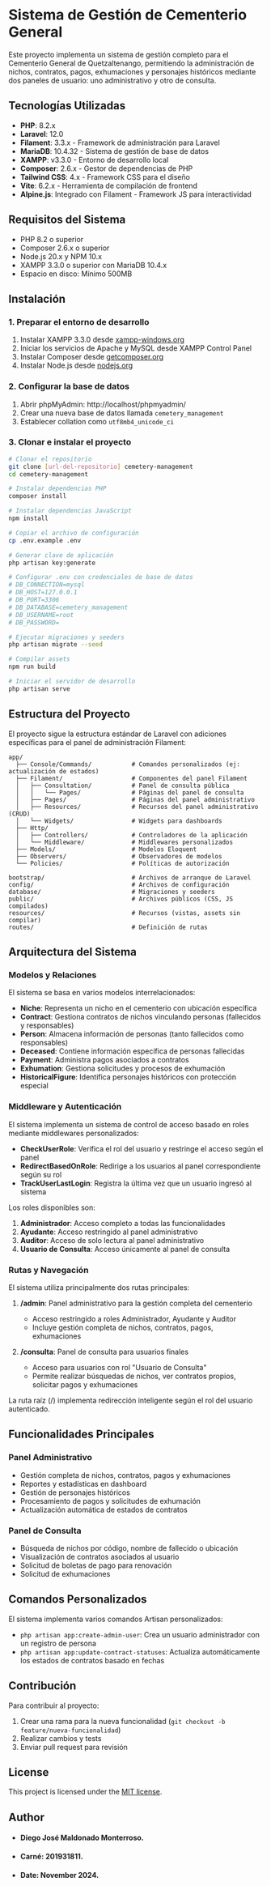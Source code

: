 # Sistema de Gestión de Cementerio General

Este proyecto implementa un sistema de gestión completo para el Cementerio General de Quetzaltenango, permitiendo la administración de nichos, contratos, pagos, exhumaciones y personajes históricos mediante dos paneles de usuario: uno administrativo y otro de consulta.

## Tecnologías Utilizadas

-   **PHP**: 8.2.x
-   **Laravel**: 12.0
-   **Filament**: 3.3.x - Framework de administración para Laravel
-   **MariaDB**: 10.4.32 - Sistema de gestión de base de datos
-   **XAMPP**: v3.3.0 - Entorno de desarrollo local
-   **Composer**: 2.6.x - Gestor de dependencias de PHP
-   **Tailwind CSS**: 4.x - Framework CSS para el diseño
-   **Vite**: 6.2.x - Herramienta de compilación de frontend
-   **Alpine.js**: Integrado con Filament - Framework JS para interactividad

## Requisitos del Sistema

-   PHP 8.2 o superior
-   Composer 2.6.x o superior
-   Node.js 20.x y NPM 10.x
-   XAMPP 3.3.0 o superior con MariaDB 10.4.x
-   Espacio en disco: Mínimo 500MB

## Instalación

### 1. Preparar el entorno de desarrollo

1. Instalar XAMPP 3.3.0 desde [xampp-windows.org](https://www.apachefriends.org/download.html)
2. Iniciar los servicios de Apache y MySQL desde XAMPP Control Panel
3. Instalar Composer desde [getcomposer.org](https://getcomposer.org/download/)
4. Instalar Node.js desde [nodejs.org](https://nodejs.org/)

### 2. Configurar la base de datos

1. Abrir phpMyAdmin: http://localhost/phpmyadmin/
2. Crear una nueva base de datos llamada `cemetery_management`
3. Establecer collation como `utf8mb4_unicode_ci`

### 3. Clonar e instalar el proyecto

```bash
# Clonar el repositorio
git clone [url-del-repositorio] cemetery-management
cd cemetery-management

# Instalar dependencias PHP
composer install

# Instalar dependencias JavaScript
npm install

# Copiar el archivo de configuración
cp .env.example .env

# Generar clave de aplicación
php artisan key:generate

# Configurar .env con credenciales de base de datos
# DB_CONNECTION=mysql
# DB_HOST=127.0.0.1
# DB_PORT=3306
# DB_DATABASE=cemetery_management
# DB_USERNAME=root
# DB_PASSWORD=

# Ejecutar migraciones y seeders
php artisan migrate --seed

# Compilar assets
npm run build

# Iniciar el servidor de desarrollo
php artisan serve
```

## Estructura del Proyecto

El proyecto sigue la estructura estándar de Laravel con adiciones específicas para el panel de administración Filament:

```
app/
  ├── Console/Commands/           # Comandos personalizados (ej: actualización de estados)
  ├── Filament/                   # Componentes del panel Filament
  │   ├── Consultation/           # Panel de consulta pública
  │   │   └── Pages/              # Páginas del panel de consulta
  │   ├── Pages/                  # Páginas del panel administrativo
  │   ├── Resources/              # Recursos del panel administrativo (CRUD)
  │   └── Widgets/                # Widgets para dashboards
  ├── Http/
  │   ├── Controllers/            # Controladores de la aplicación
  │   └── Middleware/             # Middlewares personalizados
  ├── Models/                     # Modelos Eloquent
  ├── Observers/                  # Observadores de modelos
  └── Policies/                   # Políticas de autorización

bootstrap/                        # Archivos de arranque de Laravel
config/                           # Archivos de configuración
database/                         # Migraciones y seeders
public/                           # Archivos públicos (CSS, JS compilados)
resources/                        # Recursos (vistas, assets sin compilar)
routes/                           # Definición de rutas
```

## Arquitectura del Sistema

### Modelos y Relaciones

El sistema se basa en varios modelos interrelacionados:

-   **Niche**: Representa un nicho en el cementerio con ubicación específica
-   **Contract**: Gestiona contratos de nichos vinculando personas (fallecidos y responsables)
-   **Person**: Almacena información de personas (tanto fallecidos como responsables)
-   **Deceased**: Contiene información específica de personas fallecidas
-   **Payment**: Administra pagos asociados a contratos
-   **Exhumation**: Gestiona solicitudes y procesos de exhumación
-   **HistoricalFigure**: Identifica personajes históricos con protección especial

### Middleware y Autenticación

El sistema implementa un sistema de control de acceso basado en roles mediante middlewares personalizados:

-   **CheckUserRole**: Verifica el rol del usuario y restringe el acceso según el panel
-   **RedirectBasedOnRole**: Redirige a los usuarios al panel correspondiente según su rol
-   **TrackUserLastLogin**: Registra la última vez que un usuario ingresó al sistema

Los roles disponibles son:

1. **Administrador**: Acceso completo a todas las funcionalidades
2. **Ayudante**: Acceso restringido al panel administrativo
3. **Auditor**: Acceso de solo lectura al panel administrativo
4. **Usuario de Consulta**: Acceso únicamente al panel de consulta

### Rutas y Navegación

El sistema utiliza principalmente dos rutas principales:

1. **/admin**: Panel administrativo para la gestión completa del cementerio

    - Acceso restringido a roles Administrador, Ayudante y Auditor
    - Incluye gestión completa de nichos, contratos, pagos, exhumaciones

2. **/consulta**: Panel de consulta para usuarios finales
    - Acceso para usuarios con rol "Usuario de Consulta"
    - Permite realizar búsquedas de nichos, ver contratos propios, solicitar pagos y exhumaciones

La ruta raíz (/) implementa redirección inteligente según el rol del usuario autenticado.

## Funcionalidades Principales

### Panel Administrativo

-   Gestión completa de nichos, contratos, pagos y exhumaciones
-   Reportes y estadísticas en dashboard
-   Gestión de personajes históricos
-   Procesamiento de pagos y solicitudes de exhumación
-   Actualización automática de estados de contratos

### Panel de Consulta

-   Búsqueda de nichos por código, nombre de fallecido o ubicación
-   Visualización de contratos asociados al usuario
-   Solicitud de boletas de pago para renovación
-   Solicitud de exhumaciones

## Comandos Personalizados

El sistema implementa varios comandos Artisan personalizados:

-   `php artisan app:create-admin-user`: Crea un usuario administrador con un registro de persona
-   `php artisan app:update-contract-statuses`: Actualiza automáticamente los estados de contratos basado en fechas

## Contribución

Para contribuir al proyecto:

1. Crear una rama para la nueva funcionalidad (`git checkout -b feature/nueva-funcionalidad`)
2. Realizar cambios y tests
3. Enviar pull request para revisión

## License

This project is licensed under the [MIT license](https://opensource.org/licenses/MIT).

## Author

-   #### Diego José Maldonado Monterroso.
-   #### Carné: 201931811.
-   #### Date: November 2024.
